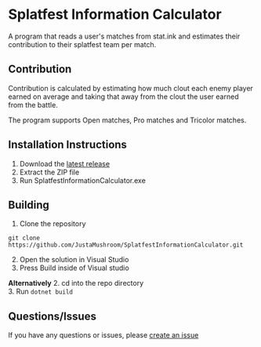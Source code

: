 # Splatfest Information Calculator

A program that reads a user's matches from stat.ink and estimates their contribution to their splatfest team per match.

## Contribution
Contribution is calculated by estimating how much clout each enemy player earned on average and taking that away from the clout the user earned from the battle.

The program supports Open matches, Pro matches and Tricolor matches.

## Installation Instructions
1. Download the [latest release](https://github.com/JustaMushroom/SplatfestInformationCalculator/releases/latest)
2. Extract the ZIP file
3. Run SplatfestInformationCalculator.exe

## Building
1. Clone the repository
```
git clone https://github.com/JustaMushroom/SplatfestInformationCalculator.git
```
2. Open the solution in Visual Studio
3. Press Build inside of Visual studio

**Alternatively**
2. cd into the repo directory  
3. Run `dotnet build`

## Questions/Issues
If you have any questions or issues, please [create an issue](https://github.com/JustaMushroom/SplatfestInformationCalculator/issues/new)